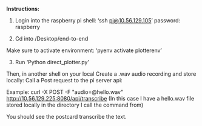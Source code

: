 **Instructions:**

1. Login into the raspberry pi shell:
‘ssh pi@10.56.129.105’
password: raspberry

2. Cd into /Desktop/end-to-end

Make sure to activate environment:
‘pyenv activate plotterenv’

3. Run 
‘Python direct_plotter.py’ 

Then, in another shell on your local
Create a .wav audio recording and store locally:
Call a Post request to the pi server api:

Example: curl -X POST -F "audio=@hello.wav" http://10.56.129.225:8080/api/transcribe
(In this case I have a hello.wav file stored locally in the directory I call the command from)

You should see the postcard transcribe the text.
